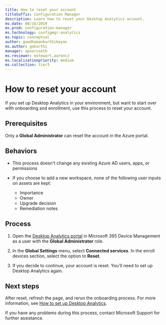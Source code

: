 ```yaml
---
title: How to reset your account
titleSuffix: Configuration Manager
description: Learn how to reset your Desktop Analytics account.
ms.date: 08/16/2019
ms.prod: configuration-manager
ms.technology: configmgr-analytics
ms.topic: conceptual
author: gowdhamankarthikeyan
ms.author: gokarthi
manager: apoorvseth
ms.reviewer: mstewart,aaroncz 
ms.localizationpriority: medium
ms.collection: tier3
---
```


# How to reset your account

<!-- 3733897 -->

If you set up Desktop Analytics in your environment, but want to start over with onboarding and enrollment, use this process to reset your account.

## Prerequisites

Only a **Global Administrator** can reset the account in the Azure portal.

## Behaviors

- This process doesn't change any existing Azure AD users, apps, or permissions

- If you choose to add a new workspace, none of the following user inputs on assets are kept:
    - Importance
    - Owner
    - Upgrade decision
    - Remediation notes

## Process

1. Open the [Desktop Analytics portal](https://aka.ms/desktopanalytics) in Microsoft 365 Device Management as a user with the **Global Administrator** role.

1. In the **Global Settings** menu, select **Connected services**. In the enroll devices section, select the option to **Reset**.

1. If you decide to continue, your account is reset. You'll need to set up Desktop Analytics again.

## Next steps

After reset, refresh the page, and rerun the onboarding process. For more information, see [How to set up Desktop Analytics](set-up.md).

If you have any problems during this process, contact Microsoft Support for further assistance.
